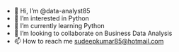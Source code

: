 - 👋 Hi, I’m @data-analyst85
- 👀 I’m interested in Python  
- 🌱 I’m currently learning Python
- 💞️ I’m looking to collaborate on Business Data Analysis
- 📫 How to reach me sudeepkumar85@hotmail.com

<!---
data-analyst85/data-analyst85 is a ✨ special ✨ repository because its `README.md` (this file) appears on your GitHub profile.
You can click the Preview link to take a look at your changes.
--->

